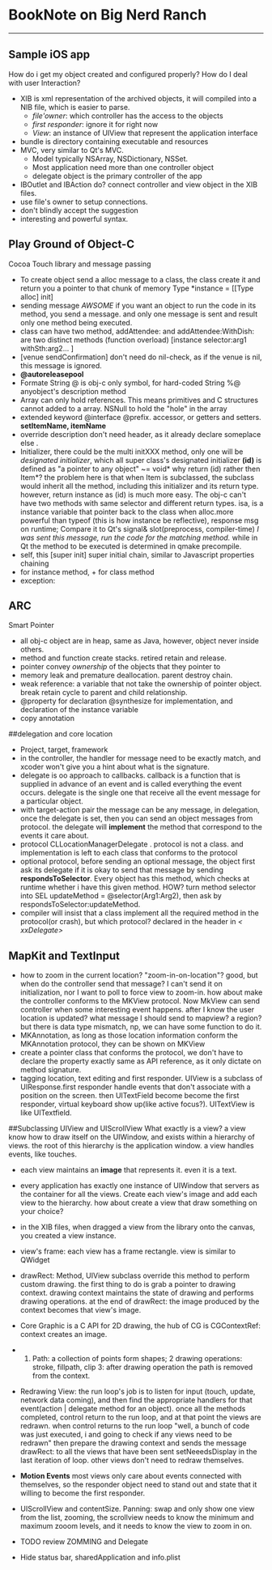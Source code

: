 # BookNote on Big Nerd Ranch 
---
## Sample iOS app
How do i get my object created and configured properly?
How do I deal with user Interaction?

- XIB is xml representation of the archived objects, it will compiled into a NIB file, which is easier to parse.
	- _file'owner_: which controller has the access to the objects
	- _first responder_: ignore it for right now
	- _View_: an instance of UIView that represent the application interface
- bundle is directory containing executable and resources
- MVC, very similar to Qt's MVC.
	- Model typically NSArray, NSDictionary, NSSet.
	- Most application need more than one controller object
	- delegate object is the primary controller of the app
- IBOutlet and IBAction do? connect controller and view object in the XIB files.
- use file's owner to setup connections.
- don't blindly accept the suggestion
- interesting and powerful syntax.

## Play Ground of Object-C
Cocoa Touch library and message passing 

- To create object send a alloc message to a class, the class create it and return you a pointer to that chunk of memory
   Type *instance = [[Type alloc] init]
- sending message _AWSOME_ if you want an object to run the code in its method, you send a message. and only one message is sent and result only one method being executed.
- class can have two method, addAttendee: and addAttendee:WithDish: are two distinct methods (function overload) 
  [instance selector:arg1 withSth:arg2... ]
- [venue sendConfirmation] don't need do nil-check, as if the venue is nil, this message is ignored.
- **@autoreleasepool**
- Formate String
   @ is obj-c only symbol, for hard-coded String
   %@ anyobject's description method
- Array can only hold references. This means primitives and C structures cannot added to a array. NSNull to hold the "hole" in the array
- extended keyword @interface @prefix.  accessor, or getters and setters. **setItemName, itemName**
- override description don't need header, as it already declare someplace else .
- Initializer, there could be the multi initXXX method, only one will be _designated initializer_, which all super class's designated initializer
   **(id)** is defined as "a pointer to any object" ~= void*
   why return (id) rather then Item*? the problem here is that when Item is subclassed, the subclass would inherit all the method, including this initializer and its return type. however, return instance as (id) is much more easy. The obj-c can't have two methods with same selector and different return types.
   isa, is a instance variable that pointer back to the class when alloc.more powerful than typeof (this is how instance be reflective), response msg on runtime; Compare it to Qt's signal& slot(preprocess, compiler-time)
   _I was sent this message, run the code for the matching method._ while in Qt the method to be executed is determined in qmake precompile.
- self, this
   [super init] super initial chain, similar to Javascript properties chaining 
- for instance method, + for class method
- exception: 

## ARC
Smart Pointer

- all obj-c object are in heap, same as Java, however, object never inside others.
- method and function create stacks. retired retain and release.
- pointer convey _ownership_ of the objects that they pointer to
- memory leak and premature deallocation. parent destroy chain.
- weak reference: a variable that not take the ownership of pointer object. break retain cycle to parent and child relationship.
- @property for declaration @synthesize for implementation, and declaration of the instance variable
- copy annotation

##delegation and core location
- Project, target, framework
- in the controller, the handler for message need to be exactly match, and xcoder won't give you a hint about what is the signature.
- delegate is oo approach to callbacks. callback is a function that is supplied in advance of an event and is called everything the event occurs. delegate is the single one that receive all the event message for a particular object.
- with target-action pair the message can be any message, in delegation, once the delegate is set, then you can send an object messages from protocol. the delegate will **implement** the method that correspond to the events it care about.
- protocol CLLocationManagerDelegate <NSObject>. protocol is not a class. and implementation is left to each class that conforms to the protocol
- optional protocol, before sending an optional message, the object first ask its delegate if it is okay to send that message by sending **respondsToSelector**. Every object has this method, which checks at runtime whether i have this given method. HOW? turn method selector into SEL updateMethod = @selector(Arg1:Arg2), then ask by respondsToSelector:updateMethod.
- compiler will insist that a class implement all the required method in the protocol(or crash), but which protocol? declared in the header in _< xxDelegate>_

## MapKit and TextInput

- how to zoom in the current location? "zoom-in-on-location"? good, but when do the controller send that message? I can't send it on initialization, nor I want to poll to force view to zoom-in. how about make the controller conforms to the MKView protocol. Now MkView can send controller when some interesting event happens. after I know the user location is updated? what message I should send to mapview? a region? but there is data type mismatch, np, we can have some function to do it.
- MKAnnotation, as long as those location information conform the MKAnnotation protocol, they can be shown on MKView
- create a pointer class that conforms the protocol, we don't have to declare the property exactly same as API reference, as it only dictate on method signature.
- tagging location, text editing and first responder. UIView is a subclass of UIResponse.first responder handle events that don't associate with a position on the screen. then UITextField become become the first responder, virtual keyboard show up(like active focus?). UITextView is like UITextfield.

##Subclassing UIView and UIScrollView
What exactly is a view?
a view know how to draw itself on the UIWindow, and exists within a hierarchy of views. the root of this hierarchy is the application window. a view handles events, like touches.
- each view maintains an **image** that represents it. even it is a text.
- every application has exactly one instance of UIWindow that servers as the container for all the views. Create each view's image and add each view to the hierarchy. how about create a view that draw something on your choice?
- in the XIB files, when dragged a view from the library onto the canvas, you created a view instance. 
- view's frame: each view has a frame rectangle. view is similar to QWidget
- drawRect: Method, UIView subclass override this method to perform custom drawing. the first thing to do is grab a pointer to drawing context. drawing context maintains the state of drawing and performs drawing operations. at the end of drawRect: the image produced by the context becomes that view's image.
- Core Graphic is a C API for 2D drawing, the hub of CG is CGContextRef: context creates an image.
- 1. Path: a collection of points form shapes; 2 drawing operations: stroke, fillpath, clip 3: after drawing operation the path is removed from the context. 

- Redrawing View: the run loop's job is to listen for input (touch, update, network data coming), and then find the appropriate handlers for that event(action | delegate method for an object). once all the methods completed, control return to the run loop, and at that point the views are redrawn. when control returns to the run loop "well, a bunch of code was just executed, i and going to check if any views need to be redrawn" then prepare the drawing context and sends the message drawRect: to all the views that have been sent setNeeedsDisplay in the last iteration of loop. other views don't need to redraw themselves.
- **Motion Events** most views only care about events connected with themselves, so the responder object need to stand out and state that it willing to become the first responder.
- UIScrollView and contentSize.  Panning: swap and only show one view from the list, zooming, the scrollview needs to know the minimum and maximum zooom levels, and it needs to know the view to zoom in on.
- TODO review ZOMMING and Delegate
- Hide status bar, sharedApplication and info.plist 

